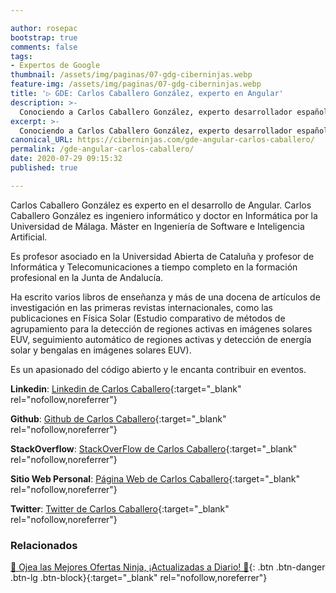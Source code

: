 ```yaml
---

author: rosepac
bootstrap: true
comments: false
tags:
- Expertos de Google
thumbnail: /assets/img/paginas/07-gdg-ciberninjas.webp
feature-img: /assets/img/paginas/07-gdg-ciberninjas.webp
title: '▷ GDE: Carlos Caballero González, experto en Angular'
description: >-
  Conociendo a Carlos Caballero González, experto desarrollador español en la tecnología Angular incluido en el programa de Expertos de Desarrolladores de Google 2020.
excerpt: >-
  Conociendo a Carlos Caballero González, experto desarrollador español en la tecnología Angular incluido en el programa de Expertos de Desarrolladores de Google 2020.
canonical_URL: https://ciberninjas.com/gde-angular-carlos-caballero/
permalink: /gde-angular-carlos-caballero/
date: 2020-07-29 09:15:32
published: true

---
```


Carlos Caballero González es experto en el desarrollo de Angular. Carlos Caballero González es ingeniero informático y doctor en Informática por la Universidad de Málaga. Máster en Ingeniería de Software e Inteligencia Artificial.

Es profesor asociado en la Universidad Abierta de Cataluña y profesor de Informática y Telecomunicaciones a tiempo completo en la formación profesional en la Junta de Andalucía.

Ha escrito varios libros de enseñanza y más de una docena de artículos de investigación en las primeras revistas internacionales, como las publicaciones en Física Solar (Estudio comparativo de métodos de agrupamiento para la detección de regiones activas en imágenes solares EUV, seguimiento automático de regiones activas y detección de energía solar y bengalas en imágenes solares EUV).

Es un apasionado del código abierto y le encanta contribuir en eventos.

**Linkedin**: [Linkedin de Carlos Caballero](https://www.linkedin.com/in/carloscaballerogonzalez/){:target="_blank" rel="nofollow,noreferrer"}

**Github**: [Github de Carlos Caballero](https://www.github.com/Caballerog){:target="_blank" rel="nofollow,noreferrer"}

**StackOverflow**: [StackOverFlow de Carlos Caballero](https://www.stackoverflow.com/users/3890755/caballerog){:target="_blank" rel="nofollow,noreferrer"}

**Sitio Web Personal**: [Página Web de Carlos Caballero](https://www.carloscaballero.io/){:target="_blank" rel="nofollow,noreferrer"}

**Twitter**: [Twitter de Carlos Caballero](https://www.twitter.com/carlillo){:target="_blank" rel="nofollow,noreferrer"}
<!-- https://developers.google.com/community/experts/directory/profile/profile-carlos_sanchez -->

### **Relacionados** <!-- omit in toc -->

[🎁 Ojea las Mejores Ofertas Ninja, ¡Actualizadas a Diario! 🛒](https://www.amazon.es/shop/cibercursos){: .btn .btn-danger .btn-lg .btn-block}{:target="_blank" rel="nofollow,noreferrer"}